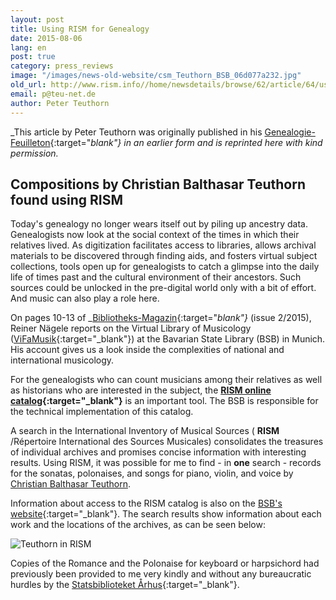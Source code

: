 ```yaml
---
layout: post
title: Using RISM for Genealogy
date: 2015-08-06
lang: en
post: true
category: press_reviews
image: "/images/news-old-website/csm_Teuthorn_BSB_06d077a232.jpg"
old_url: http://www.rism.info//home/newsdetails/browse/62/article/64/using-rism-for-genealogy.html
email: p@teu-net.de
author: Peter Teuthorn
---
```


_This article by Peter Teuthorn was originally published in his [Genealogie-Feuilleton](http://teuthorn.net/feuilleton/?p=4716){:target="_blank"} in an earlier form and is reprinted here with kind permission._

## **Compositions by Christian Balthasar Teuthorn found using RISM**

Today's genealogy no longer wears itself out by piling up ancestry data. Genealogists now look at the social context of the times in which their relatives lived. As digitization facilitates access to libraries, allows archival materials to be discovered through finding aids, and fosters virtual subject collections, tools open up for genealogists to catch a glimpse into the daily life of times past and the cultural environment of their ancestors. Such sources could be unlocked in the pre-digital world only with a bit of effort. And music can also play a role here.

On pages 10-13 of _[Bibliotheks-Magazin](https://www.bsb-muenchen.de/fileadmin/imageswww/pdf-dateien/bibliotheksmagazin/BM2015-2.pdf){:target="_blank"}_ (issue 2/2015), Reiner Nägele reports on the Virtual Library of Musicology ([ViFaMusik](https://www.vifamusik.de/home.html?L=1){:target="_blank"}) at the Bavarian State Library (BSB) in Munich. His account gives us a look inside the complexities of national and international musicology.

For the genealogists who can count musicians among their relatives as well as historians who are interested in the subject, the **[RISM online catalog](https://opac.rism.info/){:target="_blank"}** is an important tool. The BSB is responsible for the technical implementation of this catalog.

A search in the International Inventory of Musical Sources ( **RISM** /Répertoire International des Sources Musicales) consolidates the treasures of individual archives and promises concise information with interesting results. Using RISM, it was possible for me to find - in **one** search - records for the sonatas, polonaises, and songs for piano, violin, and voice by [Christian Balthasar Teuthorn](https://opac.rism.info/search?View=rism&author=Christian+Balthasar+Teuthorn "external-link-new-window").

Information about access to the RISM catalog is also on the [BSB's website](https://www.bsb-muenchen.de/die-bayerische-staatsbibliothek/kooperationen/repertoire-international-des-sources-musicales-rism/){:target="_blank"}. The search results show information about each work and the locations of the archives, as can be seen below:

![Teuthorn in RISM](http://teuthorn.net/feuilleton/wp-content/uploads/2015/08/suchergebnisCBT.jpg)

Copies of the Romance and the Polonaise for keyboard or harpsichord had previously been provided to me very kindly and without any bureaucratic hurdles by the [Statsbiblioteket Århus](http://www.statsbiblioteket.dk/){:target="_blank"}.

